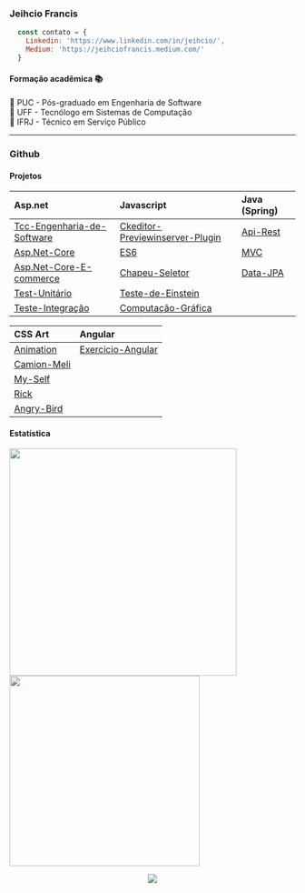 ### Jeihcio Francis

```js
  const contato = {
    Linkedin: 'https://www.linkedin.com/in/jeihcio/',
    Medium: 'https://jeihciofrancis.medium.com/'
  }
```

#### Formação acadêmica :books:

:closed_book: PUC - Pós-graduado em Engenharia de Software <br/>
:orange_book: UFF - Tecnólogo em Sistemas de Computação<br/>
:ledger: IFRJ - Técnico em Serviço Público

---

### Github

#### Projetos

| Asp.net | Javascript | Java (Spring) |
| :--- | :--- | :--- | 
| [Tcc-Engenharia-de-Software](https://github.com/jeihcio/tcc-engenharia-de-software) | [Ckeditor-Previewinserver-Plugin](https://github.com/jeihcio/ckeditor-previewinserver-plugin) | [Api-Rest](https://github.com/jeihcio/exercicio-spring-api-rest) |
| [Asp.Net-Core](https://github.com/jeihcio/exercicio-asp.net-core) | [ES6](https://github.com/jeihcio/exercicio-es6) | [MVC](https://github.com/jeihcio/exercicio-spring-mvc) |
| [Asp.Net-Core-E-commerce](https://github.com/jeihcio/exercicio-asp.net-core-e-commerce) | [Chapeu-Seletor](https://github.com/jeihcio/Chapeu-Seletor) | [Data-JPA](https://github.com/jeihcio/exercicio-Spring-Data-JPA) |
| [Test-Unitário](https://github.com/jeihcio/exercicio-test-unitario-csharp) | [Teste-de-Einstein](https://github.com/jeihcio/Teste-de-Einstein) | |
| [Teste-Integração](https://github.com/jeihcio/exercicio-teste-integracao) | [Computação-Gráfica](https://github.com/jeihcio/Computacao-Grafica) | |

| CSS Art | Angular |
| :--- | :--- | 
| [Animation](https://github.com/jeihcio/animation-with-css) | [Exercicio-Angular](https://github.com/jeihcio/exercicio-angular) |
| [Camion-Meli](https://github.com/jeihcio/camion-meli-css) | |
| [My-Self](https://github.com/jeihcio/my-self-css) | |
| [Rick](https://github.com/jeihcio/rick-css) | |
| [Angry-Bird](https://github.com/jeihcio/angry-bird) | |

#### Estatística

<div>
  <img src='https://github-readme-stats.vercel.app/api?username=jeihcio&show_icons=true&theme=dark' width="400px"/>
  <img src='https://github-readme-stats.vercel.app/api/top-langs/?username=jeihcio&layout=compact&theme=dark' width="335px"/></td>
</div>

<p align="center">
  <img src="https://badges.pufler.dev/visits/jeihcio/jeihcio?logo=GitHub&label=Visits&color=success&logoColor=white&style=flat-square"/>
</p>
